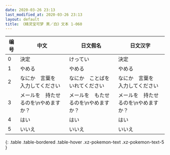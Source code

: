 ```yaml
---
date: 2020-03-26 23:13
last_modified_at: 2020-03-26 23:13
layout: default
title: 《精灵宝可梦 黑／白》文本 1-060
---
```

| 编号 | 中文 | 日文假名 | 日文汉字 |
| ---- | ---- | ---- | --- |
| 0 | 決定 | けってい | 決定 |
| 1 | やめる | やめる | やめる |
| 2 | なにか　言葉を　入力してください | なにか　ことばを　いれてください | なにか　言葉を　入力してください |
| 3 | メールを　持たせるのを\nやめますか？ | メールを　もたせるのを\nやめますか？ | メールを　持たせるのを\nやめますか？ |
| 4 | はい | はい | はい |
| 5 | いいえ | いいえ | いいえ |
{: .table .table-bordered .table-hover .xz-pokemon-text .xz-pokemon-text-5 }